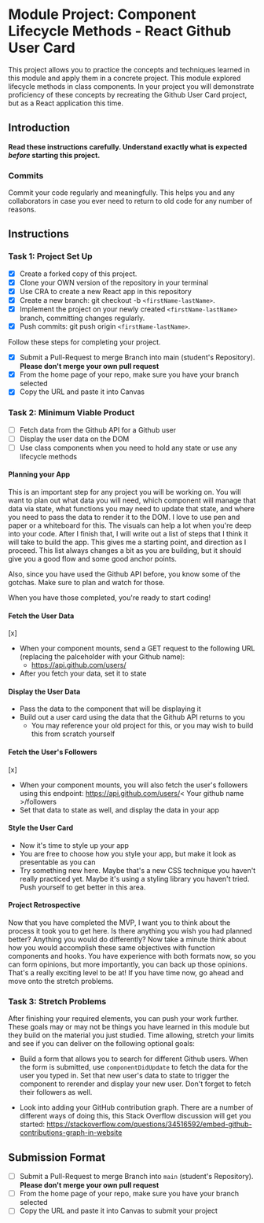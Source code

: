 # Module Project: Component Lifecycle Methods - React Github User Card

This project allows you to practice the concepts and techniques learned in this module and apply them in a concrete project. This module explored lifecycle methods in class components. In your project you will demonstrate proficiency of these concepts by recreating the Github User Card project, but as a React application this time.

## Introduction

**Read these instructions carefully. Understand exactly what is expected _before_ starting this project.**

### Commits

Commit your code regularly and meaningfully. This helps you and any collaborators in case you ever need to return to old code for any number of reasons.

## Instructions

### Task 1: Project Set Up

- [x] Create a forked copy of this project.
- [x] Clone your OWN version of the repository in your terminal
- [x] Use CRA to create a new React app in this repository
- [x] Create a new branch: git checkout -b `<firstName-lastName>`.
- [x] Implement the project on your newly created `<firstName-lastName>` branch, committing changes regularly.
- [x] Push commits: git push origin `<firstName-lastName>`.

Follow these steps for completing your project.

- [x] Submit a Pull-Request to merge <firstName-lastName> Branch into main (student's Repository). **Please don't merge your own pull request**
- [x] From the home page of your repo, make sure you have your branch selected
- [x] Copy the URL and paste it into Canvas

### Task 2: Minimum Viable Product

- [ ] Fetch data from the Github API for a Github user
- [ ] Display the user data on the DOM
- [ ] Use class components when you need to hold any state or use any lifecycle methods

#### Planning your App

This is an important step for any project you will be working on. You will want to plan out what data you will need, which component will manage that data via state, what functions you may need to update that state, and where you need to pass the data to render it to the DOM. I love to use pen and paper or a whiteboard for this. The visuals can help a lot when you're deep into your code. After I finish that, I will write out a list of steps that I think it will take to build the app. This gives me a starting point, and direction as I proceed. This list always changes a bit as you are building, but it should give you a good flow and some good anchor points.

Also, since you have used the Github API before, you know some of the gotchas. Make sure to plan and watch for those.

When you have those completed, you're ready to start coding!

#### Fetch the User Data
[x]
- When your component mounts, send a GET request to the following URL (replacing the palceholder with your Github name):
  - https://api.github.com/users/<your name>
- After you fetch your data, set it to state

#### Display the User Data

- Pass the data to the component that will be displaying it
- Build out a user card using the data that the Github API returns to you
  - You may reference your old project for this, or you may wish to build this from scratch yourself

#### Fetch the User's Followers
[x]
- When your component mounts, you will also fetch the user's followers using this endpoint:
  https://api.github.com/users/< Your github name >/followers
- Set that data to state as well, and display the data in your app

#### Style the User Card

- Now it's time to style up your app
- You are free to choose how you style your app, but make it look as presentable as you can
- Try something new here. Maybe that's a new CSS technique you haven't really practiced yet. Maybe it's using a styling library you haven't tried. Push yourself to get better in this area.

#### Project Retrospective

Now that you have completed the MVP, I want you to think about the process it took you to get here. Is there anything you wish you had planned better? Anything you would do differently? Now take a minute think about how you would accomplish these same objectives with function components and hooks. You have experience with both formats now, so you can form opinions, but more importantly, you can back up those opinions. That's a really exciting level to be at! If you have time now, go ahead and move onto the stretch problems.

### Task 3: Stretch Problems

After finishing your required elements, you can push your work further. These goals may or may not be things you have learned in this module but they build on the material you just studied. Time allowing, stretch your limits and see if you can deliver on the following optional goals:

- Build a form that allows you to search for different Github users. When the form is submitted, use `componentDidUpdate` to fetch the data for the user you typed in. Set that new user's data to state to trigger the component to rerender and display your new user. Don't forget to fetch their followers as well.

- Look into adding your GitHub contribution graph. There are a number of different ways of doing this, this Stack Overflow discussion will get you started: https://stackoverflow.com/questions/34516592/embed-github-contributions-graph-in-website

## Submission Format

- [ ] Submit a Pull-Request to merge <firstName-lastName> Branch into `main` (student's Repository). **Please don't merge your own pull request**
- [ ] From the home page of your repo, make sure you have your branch selected
- [ ] Copy the URL and paste it into Canvas to submit your project
